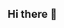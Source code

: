## Hi there 👋

<!--

**Here are some ideas to get you started:**

🙋‍♀️ A short introduction - what is your organization all about?
🌈 Contribution guidelines - how can the community get involved?
👩‍💻 Useful resources - where can the community find your docs? Is there anything else the community should know?
🍿 Fun facts - what does your team eat for breakfast?
🧙 Remember, you can do mighty things with the power of [Markdown](https://docs.github.com/github/writing-on-github/getting-started-with-writing-and-formatting-on-github/basic-writing-and-formatting-syntax)
-->
<?xml version="1.0" encoding="UTF-8"?><manifest> <remote name="aosp" fetch=".." review="https://android-review.googlesource.com/" /> <default revision="master" remote="aosp" sync-j="4" /> <project path="adk1/board" name="device/google/accessory/arduino" /> <project path="adk1/app" name="device/google/accessory/demokit" /> <project path="adk2012/app" name="device/google/accessory/adk2012" /> <project path="adk2012/board" name="device/google/accessory/adk2012_demo" /> <project path="external/ide" name="platform/external/arduino-ide" /> <project path="external/toolchain" name="platform/external/codesourcery" /></manifest>
